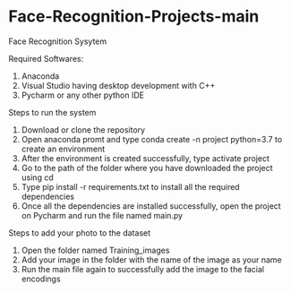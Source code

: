 # Face-Recognition-Projects-main

Face Recognition Sysytem

Required Softwares:
1. Anaconda
2. Visual Studio having desktop development with C++
3. Pycharm or any other python IDE


Steps to run the system

1. Download or clone the repository
2. Open anaconda promt and type conda create -n project python=3.7 to create an environment
3. After the environment is created successfully, type activate project
4. Go to the path of the folder where you have downloaded the project using cd <Path>
5. Type pip install -r requirements.txt to install all the required dependencies
6. Once all the dependencies are installed successfully, open the project on Pycharm and run the file named main.py

Steps to add your photo to the dataset
1. Open the folder named Training_images
2. Add your image in the folder with the name of the image as your name
3. Run the main file again to successfully add the image to the facial encodings
